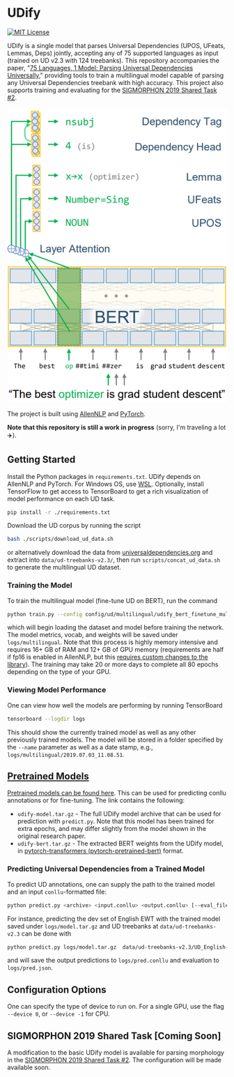 # UDify

[![MIT License](https://img.shields.io/badge/License-MIT-green.svg)](LICENSE)

UDify is a single model that parses Universal Dependencies (UPOS, UFeats, Lemmas, Deps) jointly, accepting any of 75 
supported languages as input (trained on UD v2.3 with 124 treebanks). This repository accompanies the paper, 
"[75 Languages, 1 Model: Parsing Universal Dependencies Universally](https://arxiv.org/abs/1904.02099)," 
providing tools to train a multilingual model capable of parsing any Universal Dependencies treebank with high 
accuracy. This project also supports training and evaluating for the 
[SIGMORPHON 2019 Shared Task #2](https://sigmorphon.github.io/sharedtasks/2019/task2/).

[![UDify Model Architecture](docs/udify-architecture.png)](https://arxiv.org/pdf/1904.02099.pdf)

The project is built using [AllenNLP](https://allennlp.org/) and [PyTorch](https://pytorch.org/).

**Note that this repository is still a work in progress** (sorry, I'm traveling a lot :airplane:).

## Getting Started

Install the Python packages in `requirements.txt`. UDify depends on AllenNLP and PyTorch. For Windows OS, use 
[WSL](https://docs.microsoft.com/en-us/windows/wsl/install-win10). Optionally, install TensorFlow to get access to 
TensorBoard to get a rich visualization of model performance on each UD task.

```bash
pip install -r ./requirements.txt
```

Download the UD corpus by running the script

```bash
bash ./scripts/download_ud_data.sh
```

or alternatively download the data from [universaldependencies.org](https://universaldependencies.org/) and extract 
into `data/ud-treebanks-v2.3/`, then run `scripts/concat_ud_data.sh` to generate the multilingual UD dataset.

### Training the Model

To train the multilingual model (fine-tune UD on BERT), run the command

```bash
python train.py --config config/ud/multilingual/udify_bert_finetune_multilingual.json --name multilingual
```

which will begin loading the dataset and model before training the network. The model metrics, vocab, and weights will
be saved under `logs/multilingual`. Note that this process is highly memory intensive and requires 16+ GB of RAM and 
12+ GB of GPU memory (requirements are half if fp16 is enabled in AllenNLP, but this [requires custom changes to the library](https://github.com/allenai/allennlp/issues/2149)). 
The training may take 20 or more days to complete all 80 epochs depending on the type of your GPU.

### Viewing Model Performance

One can view how well the models are performing by running TensorBoard

```bash
tensorboard --logdir logs
```

This should show the currently trained model as well as any other previously trained models. The model will be stored 
in a folder specified by the `--name` parameter as well as a date stamp, e.g., `logs/multilingual/2019.07.03_11.08.51`.

## [Pretrained Models](http://hdl.handle.net/11234/1-3042)

[Pretrained models can be found here](http://hdl.handle.net/11234/1-3042). This can be used for predicting conllu 
annotations or for fine-tuning. The link contains the following:

- `udify-model.tar.gz` - The full UDify model archive that can be used for prediction with `predict.py`. Note that this 
model has been trained for extra epochs, and may differ slightly from the model shown in the original research paper.
- `udify-bert.tar.gz` - The extracted BERT weights from the UDify model, in 
[pytorch-transformers (pytorch-pretrained-bert)](https://github.com/huggingface/pytorch-transformers) format.

### Predicting Universal Dependencies from a Trained Model

To predict UD annotations, one can supply the path to the trained model and an input `conllu`-formatted file:

```bash
python predict.py <archive> <input.conllu> <output.conllu> [--eval_file results.json]
```

For instance, predicting the dev set of English EWT with the trained model saved under 
`logs/model.tar.gz` and UD treebanks at `data/ud-treebanks-v2.3` can be done with

```bash
python predict.py logs/model.tar.gz  data/ud-treebanks-v2.3/UD_English-EWT/en_ewt-ud-dev.conllu logs/pred.conllu --eval_file logs/pred.json
```

and will save the output predictions to `logs/pred.conllu` and evaluation to `logs/pred.json`.

## Configuration Options

One can specify the type of device to run on. For a single GPU, use the flag `--device 0`, or `--device -1` for CPU.

## SIGMORPHON 2019 Shared Task [Coming Soon]

A modification to the basic UDify model is available for parsing morphology in the 
[SIGMORPHON 2019 Shared Task #2](https://sigmorphon.github.io/sharedtasks/2019/task2/). The configuration will be made 
available soon.
